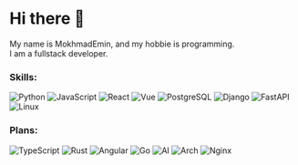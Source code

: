 # Hi there 👋
My name is MokhmadEmin, and my hobbie is programming.  
I am a fullstack developer.
### Skills:
![Python](https://img.shields.io/badge/-Python-090909?style=for-the-badge&logo=python)
![JavaScript](https://img.shields.io/badge/-JavaScript-090909?style=for-the-badge&logo=JavaScript)
![React](https://img.shields.io/badge/-React-090909?style=for-the-badge&logo=react)
![Vue](https://img.shields.io/badge/-Vue-090909?style=for-the-badge&logo=vue.js)
![PostgreSQL](https://img.shields.io/badge/-PostgreSQL-090909?style=for-the-badge&logo=postgresql&logoColor=66b2ff)
![Django](https://img.shields.io/badge/-Django-090909?style=for-the-badge&logo=django)
![FastAPI](https://img.shields.io/badge/-FastAPI-090909?style=for-the-badge&logo=fastapi)
![Linux](https://img.shields.io/badge/-Linux-090909?style=for-the-badge&logo=linux)
### Plans:
![TypeScript](https://img.shields.io/badge/-TypeScript-090909?style=for-the-badge&logo=TypeScript)
![Rust](https://img.shields.io/badge/-Rust-090909?style=for-the-badge&logo=rust&logoColor=FF4500)
![Angular](https://img.shields.io/badge/-Angular-090909?style=for-the-badge&logo=angular&logoColor=FF0000)
![Go](https://img.shields.io/badge/-Go-090909?style=for-the-badge&logo=go)
![AI](https://img.shields.io/badge/-AI-090909?style=for-the-badge&logo=tensorflow)
![Arch](https://img.shields.io/badge/-Arch-090909?style=for-the-badge&logo=archlinux)
![Nginx](https://img.shields.io/badge/-Nginx-090909?style=for-the-badge&logo=nginx&logoColor=00FF00)
